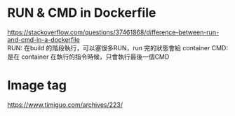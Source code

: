 # RUN & CMD in Dockerfile
https://stackoverflow.com/questions/37461868/difference-between-run-and-cmd-in-a-dockerfile  
RUN: 在build 的階段執行，可以塞很多RUN，run 完的狀態會給 container
CMD: 是在 container 在執行的指令時候，只會執行最後一個CMD  

# Image tag 
https://www.timiguo.com/archives/223/  
